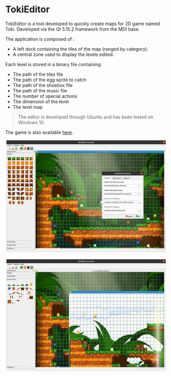 # TokiEditor

TokiEditor is a tool developed to quickly create maps for 2D game named Toki.
Developed via the Qt 5.15.2 framework from the MDI base.

The application is composed of :

* A left dock containing the tiles of the map (ranged by category).
* A central zone used to display the levels edited.

Each level is stored in a binary file containing:

* The path of the tiles file
* The path of the egg sprite to catch
* The path of the shoebox file
* The path of the music file
* The number of special actions
* The dimension of the level
* The level map

> The editor is developed through Ubuntu and has been tested on Windows 10.

The game is also available [here](https://github.com/boutin-k/Toki).

![](https://github.com/boutin-k/TokiEditor/blob/main/screenshots/image1.png)

![](https://github.com/boutin-k/TokiEditor/blob/main/screenshots/image2.png)
